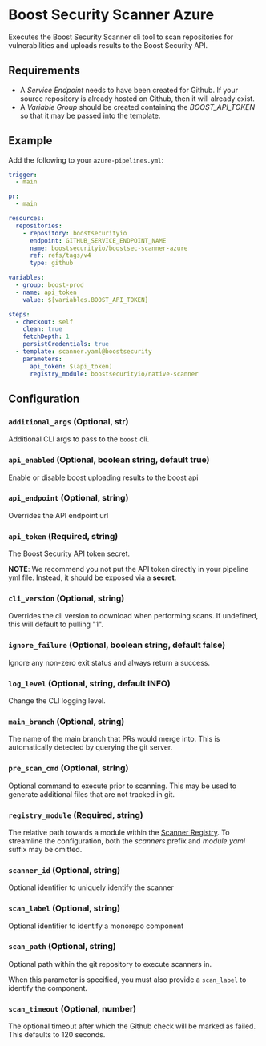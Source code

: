 # Boost Security Scanner Azure

Executes the Boost Security Scanner cli tool to scan repositories for
vulnerabilities and uploads results to the Boost Security API.

## Requirements

- A _Service Endpoint_ needs to have been created for Github. If your source repository is already hosted on Github, then it will already exist.
- A _Variable Group_ should be created containing the _BOOST_API_TOKEN_ so that it may be passed into the template.

## Example

Add the following to your `azure-pipelines.yml`:

```yml
trigger:
  - main

pr:
  - main

resources:
  repositories:
    - repository: boostsecurityio
      endpoint: GITHUB_SERVICE_ENDPOINT_NAME
      name: boostsecurityio/boostsec-scanner-azure
      ref: refs/tags/v4
      type: github

variables:
  - group: boost-prod
  - name: api_token
    value: $[variables.BOOST_API_TOKEN]

steps:
  - checkout: self
    clean: true
    fetchDepth: 1
    persistCredentials: true
  - template: scanner.yaml@boostsecurity
    parameters:
      api_token: $(api_token)
      registry_module: boostsecurityio/native-scanner
```

## Configuration

### `additional_args` (Optional, str)

Additional CLI args to pass to the `boost` cli.

### `api_enabled` (Optional, boolean string, default true)

Enable or disable boost uploading results to the boost api

### `api_endpoint` (Optional, string)

Overrides the API endpoint url

### `api_token` (Required, string)

The Boost Security API token secret.

**NOTE**: We recommend you not put the API token directly in your pipeline yml
file. Instead, it should be exposed via a **secret**.

### `cli_version` (Optional, string)

Overrides the cli version to download when performing scans. If undefined,
this will default to pulling "1".

### `ignore_failure` (Optional, boolean string, default false)

Ignore any non-zero exit status and always return a success.

### `log_level` (Optional, string, default INFO)

Change the CLI logging level.

### `main_branch` (Optional, string)

The name of the main branch that PRs would merge into. This is automatically
detected by querying the git server.

### `pre_scan_cmd` (Optional, string)

Optional command to execute prior to scanning. This may be used to generate
additional files that are not tracked in git.

### `registry_module` (Required, string)

The relative path towards a module within the [Scanner Registry](https://github.com/boostsecurityio/scanner-registry).
To streamline the configuration, both the _scanners_ prefix and _module.yaml_ suffix may be omitted.

### `scanner_id` (Optional, string)

Optional identifier to uniquely identify the scanner

### `scan_label` (Optional, string)

Optional identifier to identify a monorepo component

### `scan_path` (Optional, string)

Optional path within the git repository to execute scanners in.

When this parameter is specified, you must also provide a `scan_label` to identify the component.

### `scan_timeout` (Optional, number)

The optional timeout after which the Github check will be marked as failed. This defaults to 120 seconds.

